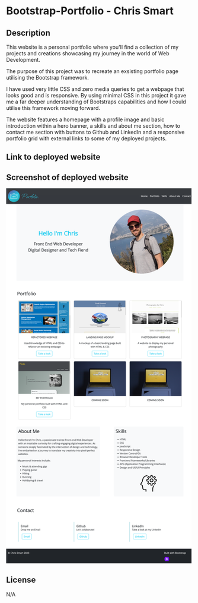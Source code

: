 # Bootstrap-Portfolio - Chris Smart

## Description

This website is a personal portfolio where you'll find a collection of my projects and creations showcasing my journey in the world of Web Development.

The purpose of this project was to recreate an exsisting portfolio page utilising the Bootstrap framework.

I have used very little CSS and zero media queries to get a webpage that looks good and is responsive. By using minimal CSS in this project it gave me a far deeper understanding of Bootstraps capabilities and how I could utilise this framework moving forward.

The website features a homepage with a profile image and basic introduction within a hero banner, a skills and about me section, how to contact me section with buttons to Github and LinkedIn and a responsive portfolio grid with external links to some of my deployed projects.

## Link to deployed website

## Screenshot of deployed website

<img src="assets/images/Bootstrap_portfolio.png" width="500">

## License

N/A
